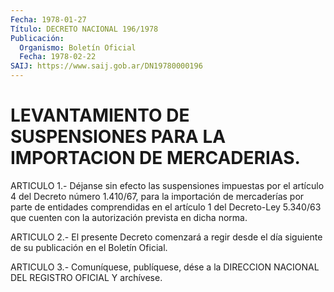 ```yaml
---
Fecha: 1978-01-27
Título: DECRETO NACIONAL 196/1978
Publicación:
  Organismo: Boletín Oficial
  Fecha: 1978-02-22
SAIJ: https://www.saij.gob.ar/DN19780000196
---
```

# LEVANTAMIENTO DE SUSPENSIONES PARA LA IMPORTACION DE MERCADERIAS.

<a id="1"></a>
ARTICULO 1.- Déjanse sin efecto las suspensiones impuestas por el artículo  4  del Decreto número 1.410/67, para la importación de mercaderías por parte  de  entidades  comprendidas en el artículo 1 del Decreto-Ley 5.340/63 que cuenten con  la  autorización prevista en dicha norma.

<a id="2"></a>
ARTICULO 2.- El presente Decreto comenzará a regir desde el día siguiente de su publicación en el Boletín Oficial.

<a id="3"></a>
ARTICULO  3.-  Comuníquese,  publíquese,  dése  a la DIRECCION NACIONAL DEL REGISTRO OFICIAL Y archívese.